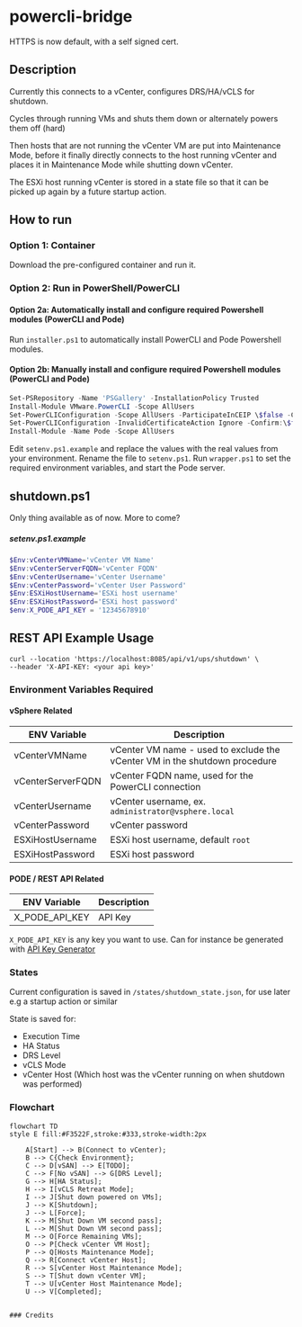 # powercli-bridge

HTTPS is now default, with a self signed cert.

## Description

Currently this connects to a vCenter, configures DRS/HA/vCLS for shutdown.

Cycles through running VMs and shuts them down or alternately powers them off (hard)

Then hosts that are not running the vCenter VM are put into Maintenance Mode, before it finally directly connects to the host running vCenter and places it in Maintenance Mode while shutting down vCenter.

The ESXi host running vCenter is stored in a state file so that it can be picked up again by a future startup action.

## How to run

### Option 1: Container

Download the pre-configured container and run it.

### Option 2: Run in PowerShell/PowerCLI

#### Option 2a: Automatically install and configure required Powershell modules (PowerCLI and Pode)

Run `installer.ps1` to automatically install PowerCLI and Pode Powershell modules.

#### Option 2b: Manually install and configure required Powershell modules (PowerCLI and Pode)

```powershell
Set-PSRepository -Name 'PSGallery' -InstallationPolicy Trusted
Install-Module VMware.PowerCLI -Scope AllUsers
Set-PowerCLIConfiguration -Scope AllUsers -ParticipateInCEIP \$false -Confirm:\$false | Out-Null
Set-PowerCLIConfiguration -InvalidCertificateAction Ignore -Confirm:\$false | Out-Null
Install-Module -Name Pode -Scope AllUsers
```

Edit  `setenv.ps1.example` and replace the values with the real values from your environment. Rename the file to `setenv.ps1`.
Run `wrapper.ps1` to set the required environment variables, and start the Pode server.

## shutdown.ps1

Only thing available as of now. More to come?

##### setenv.ps1.example

```powershell
$Env:vCenterVMName='vCenter VM Name'
$Env:vCenterServerFQDN='vCenter FQDN'
$Env:vCenterUsername='vCenter Username'
$Env:vCenterPassword='vCenter User Password'
$Env:ESXiHostUsername='ESXi host username'
$Env:ESXiHostPassword='ESXi host password'
$env:X_PODE_API_KEY = '12345678910'
```

## REST API Example Usage

``` shell
curl --location 'https://localhost:8085/api/v1/ups/shutdown' \
--header 'X-API-KEY: <your api key>'
```

### Environment Variables Required

#### vSphere Related

| ENV Variable      | Description                                                                |
| ----------------- | -------------------------------------------------------------------------- |
| vCenterVMName     | vCenter VM name - used to exclude the vCenter VM in the shutdown procedure |
| vCenterServerFQDN | vCenter FQDN name, used for the PowerCLI connection                        |
| vCenterUsername   | vCenter username, ex. `administrator@vsphere.local`                        |
| vCenterPassword   | vCenter password                                                           |
| ESXiHostUsername  | ESXi host username, default `root`                                         |
| ESXiHostPassword  | ESXi host password                                                         |

#### PODE / REST API Related

| ENV Variable   | Description |
| -------------- | ----------- |
| X_PODE_API_KEY | API Key     |

`X_PODE_API_KEY` is any key you want to use. Can for instance be generated with [API Key Generator](https://www.akto.io/tools/api-key-generator)

### States

Current configuration is saved in `/states/shutdown_state.json`, for use later e.g a startup action or similar

State is saved for:

* Execution Time
* HA Status
* DRS Level
* vCLS Mode
* vCenter Host (Which host was the vCenter running on when shutdown was performed)
  
### Flowchart

```mermaid
flowchart TD
style E fill:#F3522F,stroke:#333,stroke-width:2px

    A[Start] --> B(Connect to vCenter);
    B --> C{Check Environment};
    C --> D[vSAN] --> E[TODO];
    C --> F[No vSAN] --> G[DRS Level];
    G --> H[HA Status];
    H --> I[vCLS Retreat Mode];
    I --> J[Shut down powered on VMs];
    J --> K[Shutdown];
    J --> L[Force];
    K --> M[Shut Down VM second pass];
    L --> M[Shut Down VM second pass];
    M --> O[Force Remaining VMs];
    O --> P[Check vCenter VM Host];
    P --> Q[Hosts Maintenance Mode];
    Q --> R[Connect vCenter Host];
    R --> S[vCenter Host Maintenance Mode];
    S --> T[Shut down vCenter VM];
    T --> U[vCenter Host Maintenance Mode];
    U --> V[Completed];


### Credits

